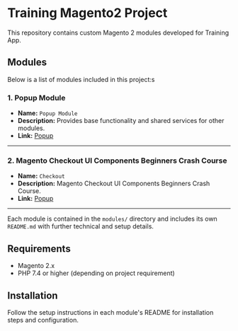 # Training Magento2 Project

This repository contains custom Magento 2 modules developed for Training App.

## Modules

Below is a list of modules included in this project:s

### 1. Popup Module

- **Name:** `Popup Module`
- **Description:** Provides base functionality and shared services for other modules.
- **Link:** [Popup](app/code/MageMastery/Popup/README.md)

---

### 2. Magento Checkout UI Components Beginners Crash Course

- **Name:** `Checkout`
- **Description:**  Magento Checkout UI Components Beginners Crash Course.
- **Link:** [Popup](app/code/Adam/Checkout/README.md)

---
Each module is contained in the `modules/` directory and includes its own `README.md` with further technical and setup details.

## Requirements

- Magento 2.x
- PHP 7.4 or higher (depending on project requirement)

## Installation

Follow the setup instructions in each module's README for installation steps and configuration.

